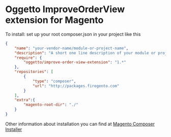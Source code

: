 # Oggetto ImproveOrderView extension for Magento

To install: set up your root composer.json in your project like this

```json
{
    "name": "your-vendor-name/module-or-project-name",
    "description": "A short one line description of your module or project",
    "require": {
        "oggetto/improve-order-view-extension": "1.*"
    },
    "repositories": [
        {
            "type": "composer",
            "url": "http://packages.firegento.com"
        }
    ],
    "extra":{
        "magento-root-dir": "./"
    }
}
```

Other information about installation you can find at [Magento Composer Installer](https://github.com/magento-hackathon/magento-composer-installer)
